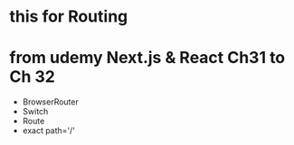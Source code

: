 # this for Routing
# from udemy Next.js & React Ch31 to Ch 32
- BrowserRouter
- Switch
- Route
- exact path='/'